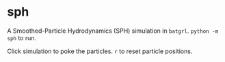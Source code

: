 # sph

A Smoothed-Particle Hydrodynamics (SPH) simulation in `batgrl`. `python -m sph` to run.

Click simulation to poke the particles. `r`  to reset particle positions.
